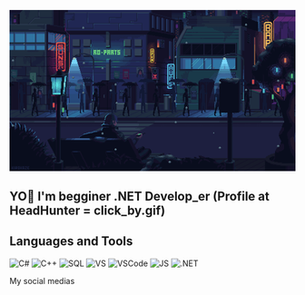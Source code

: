 
[![Header](https://github.com/RecToRWkaif/RecToRWkaif/blob/main/assets/242390524-0c7eb6ed-663b-4ce4-bfbd-18239a38ba1b.gif)](https://hh.ru/applicant/resumes/view?resume=d87d396eff0b6c16800039ed1f48347349356e&customDomain=1)

## YO👋 I'm begginer .NET Develop_er (Profile at HeadHunter = click_by.gif) 

## Languages and Tools 
![C#](https://img.shields.io/badge/-C_Sharp-090909?style=for-the-badge&logo=csharp&logoColor=9c3898)
![C++](https://img.shields.io/badge/-C++-090909?style=for-the-badge&logo=cplusplus&logoColor=3d8cc4)
![SQL](https://img.shields.io/badge/-MySQL-090909?style=for-the-badge&logo=MYSQL&logoColor=3d8cc436c3d9)
![VS](https://img.shields.io/badge/-Visual_Studio-090909?style=for-the-badge&logo=VisualStudio&logoColor=822e8f)
![VSCode](https://img.shields.io/badge/-Visual_Studio_Code-090909?style=for-the-badge&logo=VisualStudioCode&logoColor=2e7fe8)
![JS](https://img.shields.io/badge/-Java_Script-090909?style=for-the-badge&logo=javascript&logoColor=2eeff00)
![.NET](https://img.shields.io/badge/-.NET-090909?style=for-the-badge&logo=.NET&logoColor=)

My social medias    